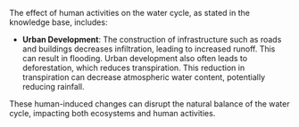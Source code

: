 The effect of human activities on the water cycle, as stated in the knowledge base, includes:

- **Urban Development**: The construction of infrastructure such as roads and buildings decreases infiltration, leading to increased runoff. This can result in flooding. Urban development also often leads to deforestation, which reduces transpiration. This reduction in transpiration can decrease atmospheric water content, potentially reducing rainfall.

These human-induced changes can disrupt the natural balance of the water cycle, impacting both ecosystems and human activities.